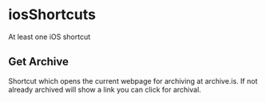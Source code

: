 # iosShortcuts

At least one iOS shortcut

## Get Archive

Shortcut which opens the current webpage for archiving at archive.is. If not already archived will show a link you can click for archival.
